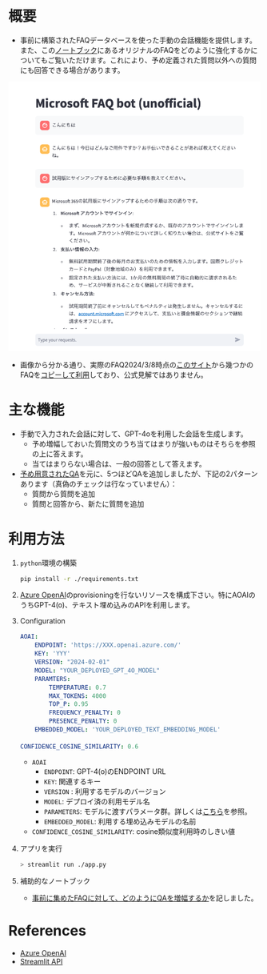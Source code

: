 # 概要

- 事前に構築されたFAQデータベースを使った手動の会話機能を提供します。また、この[ノートブック](./Question_Augment.ipynb)にあるオリジナルのFAQをどのように強化するかについてもご覧いただけます。これにより、予め定義された質問以外への質問にも回答できる場合があります。

![image](./images/screenshot.png)

- 画像から分かる通り、実際のFAQ2024/3/8時点の[このサイト](./https://www.microsoft.com/ja-jp/microsoft-365/microsoft-365-for-home-and-school-faq)から幾つかのFAQを[コピーして利用](./data/Original_FAQ_M365.csv)しており、公式見解ではありません。

# 主な機能

- 手動で入力された会話に対して、GPT-4oを利用した会話を生成します。
    - 予め増幅しておいた質問文のうち当てはまりが強いものはそちらを参照の上に答えます。
    - 当てはまりらない場合は、一般の回答として答えます。
- [予め用意されたQA](./data/Original_FAQ_M365.csv)を元に、5つほどQAを追加しましたが、下記の2パターンあります（真偽のチェックは行なっていません）：
    - 質問から質問を追加
    - 質問と回答から、新たに質問を追加

# 利用方法

1. `python`環境の構築

    ```sh
    pip install -r ./requirements.txt
    ```

2. [Azure OpenAI](https://learn.microsoft.com/ja-jp/azure/ai-services/openai/)のprovisioningを行ないリソースを構成下さい。特にAOAIのうちGPT-4(o)、テキスト埋め込みのAPIを利用します。

3. Configuration

    ```yml
    AOAI:
        ENDPOINT: 'https://XXX.openai.azure.com/'
        KEY: 'YYY'
        VERSION: "2024-02-01"
        MODEL: "YOUR_DEPLOYED_GPT_4O_MODEL"
        PARAMTERS: 
            TEMPERATURE: 0.7
            MAX_TOKENS: 4000
            TOP_P: 0.95
            FREQUENCY_PENALTY: 0
            PRESENCE_PENALTY: 0
        EMBEDDED_MODEL: 'YOUR_DEPLOYED_TEXT_EMBEDDING_MODEL'

    CONFIDENCE_COSINE_SIMILARITY: 0.6
    ```

    - `AOAI`
        - `ENDPOINT`: GPT-4(o)のENDPOINT URL
        - `KEY`: 関連するキー
        - `VERSION` : 利用するモデルのバージョン
        - `MODEL`: デプロイ済の利用モデル名
        - `PARAMETERS`: モデルに渡すパラメータ群。詳しくは[こちら](https://learn.microsoft.com/ja-jp/azure/ai-services/openai/reference)を参照。
        - `EMBEDDED_MODEL`: 利用する埋め込みモデルの名前
    - `CONFIDENCE_COSINE_SIMILARITY`: cosine類似度利用時のしきい値

4. アプリを実行

    ```sh
    > streamlit run ./app.py
    ```

5. 補助的なノートブック
    - [事前に集めたFAQに対して、どのようにQAを増幅するか](./Question_Augment.ipynb)を記しました。

# References
- [Azure OpenAI](https://learn.microsoft.com/en-us/azure/ai-services/openai/)
- [Streamlit API](https://docs.streamlit.io/develop/api-reference)



